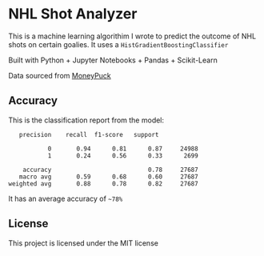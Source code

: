# NHL Shot Analyzer

This is a machine learning algorithim I wrote to predict the outcome of NHL shots on certain goalies. It uses a `HistGradientBoostingClassifier`

Built with Python + Jupyter Notebooks + Pandas + Scikit-Learn

Data sourced from [MoneyPuck](moneypuck.com)

## Accuracy

This is the classification report from the model:

```
   precision    recall  f1-score   support

           0       0.94      0.81      0.87     24988
           1       0.24      0.56      0.33      2699

    accuracy                           0.78     27687
   macro avg       0.59      0.68      0.60     27687
weighted avg       0.88      0.78      0.82     27687
```

It has an average accuracy of `~78%`

## License

This project is licensed under the MIT license
